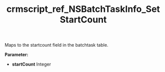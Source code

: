 ﻿---
title: crmscript_ref_NSBatchTaskInfo_SetStartCount
description: NSBatchTaskInfo.SetStartCount(Integer startCount)
intellisense: NSBatchTaskInfo.SetStartCount
keywords: NSBatchTaskInfo, GetStartCount
so.topic: reference
---

Maps to the startcount field in the batchtask table.

**Parameter:** 
 - **startCount** Integer

